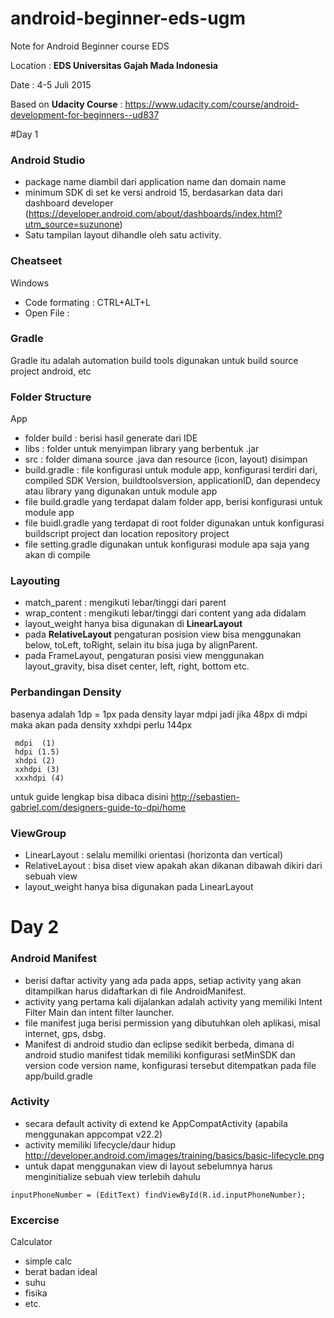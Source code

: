 # android-beginner-eds-ugm
Note for Android Beginner course EDS

Location : **EDS Universitas Gajah Mada Indonesia**

Date : 4-5 Juli 2015

Based on **Udacity Course** : https://www.udacity.com/course/android-development-for-beginners--ud837


#Day 1
### Android Studio
- package name diambil dari application name dan domain name
- minimum SDK di set ke versi android 15, berdasarkan data dari dashboard developer (https://developer.android.com/about/dashboards/index.html?utm_source=suzunone) 
- Satu tampilan layout dihandle oleh satu activity.

### Cheatseet
Windows
- Code formating : CTRL+ALT+L
- Open File :

### Gradle
Gradle itu adalah automation build tools digunakan untuk build source project android, etc

### Folder Structure
App
- folder build : berisi hasil generate dari IDE
- libs : folder untuk menyimpan library yang berbentuk .jar
- src : folder dimana source .java dan resource (icon, layout) disimpan
- build.gradle : file konfigurasi untuk module app, konfigurasi terdiri dari, compiled SDK Version, buildtoolsversion, applicationID, dan dependecy atau library yang digunakan untuk module app
- file build.gradle yang terdapat dalam folder app, berisi konfigurasi untuk module app
- file buidl.gradle yang terdapat di root folder digunakan untuk konfigurasi buildscript project dan location repository project
- file setting.gradle digunakan untuk konfigurasi module apa saja yang akan di compile

### Layouting
- match_parent : mengikuti lebar/tinggi dari parent
- wrap_content : mengikuti lebar/tinggi dari content yang ada didalam
- layout_weight hanya bisa digunakan di **LinearLayout**
- pada **RelativeLayout** pengaturan posision view bisa menggunakan below, toLeft, toRight, selain itu bisa juga by alignParent.
- pada FrameLayout, pengaturan posisi view menggunakan layout_gravity, bisa diset center, left, right, bottom etc.

### Perbandingan Density
basenya adalah 1dp = 1px pada density layar mdpi jadi jika 48px di mdpi maka akan pada density xxhdpi perlu 144px
```
 mdpi  (1)
 hdpi (1.5)
 xhdpi (2)
 xxhdpi (3)
 xxxhdpi (4)
```
untuk guide lengkap bisa dibaca disini http://sebastien-gabriel.com/designers-guide-to-dpi/home

### ViewGroup
- LinearLayout : selalu memiliki orientasi (horizonta dan vertical)
- RelativeLayout : bisa diset view apakah akan dikanan dibawah dikiri dari sebuah view
- layout_weight hanya bisa digunakan pada LinearLayout

# Day 2

### Android Manifest
- berisi daftar activity yang ada pada apps, setiap activity yang akan ditampilkan harus didaftarkan di file AndroidManifest.
- activity yang pertama kali dijalankan adalah activity yang memiliki Intent Filter Main dan intent filter launcher.
- file manifest juga berisi permission yang dibutuhkan oleh aplikasi, misal internet, gps, dsbg.
- Manifest di android studio dan eclipse sedikit berbeda, dimana di android studio manifest tidak memiliki konfigurasi setMinSDK dan version code version name, konfigurasi tersebut ditempatkan pada file app/build.gradle

### Activity
- secara default activity di extend ke AppCompatActivity (apabila menggunakan appcompat v22.2)
- activity memiliki lifecycle/daur hidup http://developer.android.com/images/training/basics/basic-lifecycle.png
- untuk dapat menggunakan view di layout sebelumnya harus menginitialize sebuah view terlebih dahulu 
```
inputPhoneNumber = (EditText) findViewById(R.id.inputPhoneNumber);
```











### Excercise

Calculator
- simple calc
- berat badan ideal
- suhu
- fisika
- etc.
